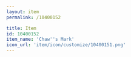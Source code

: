 ```yaml
---
layout: item
permalink: /10400152

title: Item
id: 10400152
item_name: 'Chaw''s Mark'
icon_url: 'item/icon/customize/10400151.png'
---
```


